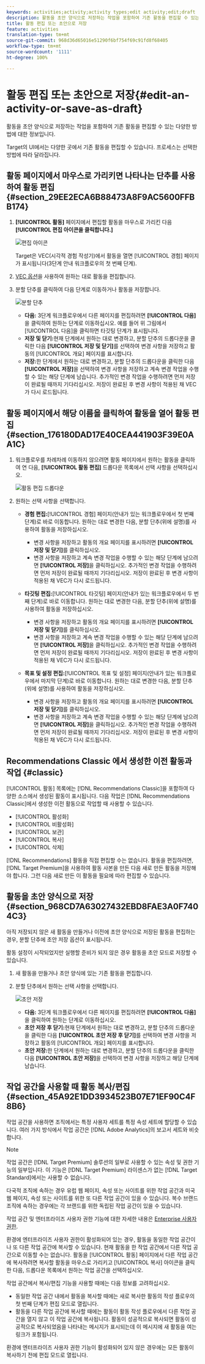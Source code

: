 ```yaml
---
keywords: activities;activity;activity types;edit activity;edit;draft
description: 활동을 초안 양식으로 저장하는 작업을 포함하여 기존 활동을 편집할 수 있는 다양한 방법에 대한 정보입니다.
title: 활동 편집 또는 초안으로 저장
feature: activities
translation-type: tm+mt
source-git-commit: 968d36d65016e51290f6bf754f69c91fd8f68405
workflow-type: tm+mt
source-wordcount: '1111'
ht-degree: 100%

---
```



# 활동 편집 또는 초안으로 저장{#edit-an-activity-or-save-as-draft}

활동을 초안 양식으로 저장하는 작업을 포함하여 기존 활동을 편집할 수 있는 다양한 방법에 대한 정보입니다.

Target의 UI에서는 다양한 곳에서 기존 활동을 편집할 수 있습니다. 프로세스는 선택한 방법에 따라 달라집니다.

## 활동 페이지에서 마우스로 가리키면 나타나는 단추를 사용하여 활동 편집 {#section_29EE2ECA6B88473A8F9AC5600FFBB174}

1. **[!UICONTROL 활동]** 페이지에서 편집할 활동을 마우스로 가리킨 다음 **[!UICONTROL 편집 아이콘을 클릭합니다.]**

   ![편집 아이콘](/help/c-activities/assets/hover_edit.png)

   Target은 VEC(시각적 경험 작성기)에서 활동을 열면 [!UICONTROL 경험] 페이지가 표시됩니다(3단계 안내 워크플로우의 첫 번째 단계).

1. [VEC 옵션](/help/c-experiences/c-visual-experience-composer/viztarget-options.md)을 사용하여 원하는 대로 활동을 편집합니다.

1. 분할 단추를 클릭하여 다음 단계로 이동하거나 활동을 저장합니다.

   ![분할 단추](/help/c-activities/assets/edit_split_button_2.png)

   * **다음:** 3단계 워크플로우에서 다른 페이지를 편집하려면 **[!UICONTROL 다음]**&#x200B;을 클릭하여 원하는 단계로 이동하십시오. 예를 들어 위 그림에서 [!UICONTROL 다음]을 클릭하면 타깃팅 단계가 표시됩니다.
   * **저장 및 닫기:**&#x200B;현재 단계에서 원하는 대로 변경하고, 분할 단추의 드롭다운을 클릭한 다음 **[!UICONTROL 저장 및 닫기]**&#x200B;를 선택하여 변경 사항을 저장하고 활동의 [!UICONTROL 개요] 페이지를 표시합니다.
   * **저장:**&#x200B;한 단계에서 원하는 대로 변경하고, 분할 단추의 드롭다운을 클릭한 다음 **[!UICONTROL 저장]**&#x200B;을 선택하여 변경 사항을 저장하고 계속 변경 작업을 수행할 수 있는 해당 단계에 남습니다. 추가적인 변경 작업을 수행하려면 먼저 저장이 완료될 때까지 기다리십시오. 저장이 완료된 후 변경 사항이 적용된 채 VEC가 다시 로드됩니다.

## 활동 페이지에서 해당 이름을 클릭하여 활동을 열어 활동 편집 {#section_176180DAD17E40CEA441903F39E0AA1C}

1. 워크플로우를 차례차례 이동하지 않으려면 활동 페이지에서 원하는 활동을 클릭하여 연 다음, **[!UICONTROL 활동 편집]** 드롭다운 목록에서 선택 사항을 선택하십시오.

   ![활동 편집 드롭다운](/help/c-activities/assets/edit_activity.png)

1. 원하는 선택 사항을 선택합니다.

   * **경험 편집:**[!UICONTROL 경험] 페이지(안내가 있는 워크플로우에서 첫 번째 단계)로 바로 이동합니다. 원하는 대로 변경한 다음, 분할 단추(위에 설명)를 사용하여 활동을 저장하십시오.

      * 변경 사항을 저장하고 활동의 개요 페이지를 표시하려면 **[!UICONTROL 저장 및 닫기]**&#x200B;를 클릭하십시오.
      * 변경 사항을 저장하고 계속 변경 작업을 수행할 수 있는 해당 단계에 남으려면 **[!UICONTROL 저장]**&#x200B;을 클릭하십시오. 추가적인 변경 작업을 수행하려면 먼저 저장이 완료될 때까지 기다리십시오. 저장이 완료된 후 변경 사항이 적용된 채 VEC가 다시 로드됩니다.
   * **타깃팅 편집:**[!UICONTROL 타깃팅] 페이지(안내가 있는 워크플로우에서 두 번째 단계)로 바로 이동합니다. 원하는 대로 변경한 다음, 분할 단추(위에 설명)를 사용하여 활동을 저장하십시오.

      * 변경 사항을 저장하고 활동의 개요 페이지를 표시하려면 **[!UICONTROL 저장 및 닫기]**&#x200B;를 클릭하십시오.
      * 변경 사항을 저장하고 계속 변경 작업을 수행할 수 있는 해당 단계에 남으려면 **[!UICONTROL 저장]**&#x200B;을 클릭하십시오. 추가적인 변경 작업을 수행하려면 먼저 저장이 완료될 때까지 기다리십시오. 저장이 완료된 후 변경 사항이 적용된 채 VEC가 다시 로드됩니다.
   * **목표 및 설정 편집:**[!UICONTROL 목표 및 설정] 페이지(안내가 있는 워크플로우에서 마지막 단계)로 바로 이동합니다. 원하는 대로 변경한 다음, 분할 단추(위에 설명)를 사용하여 활동을 저장하십시오.

      * 변경 사항을 저장하고 활동의 개요 페이지를 표시하려면 **[!UICONTROL 저장 및 닫기]**&#x200B;를 클릭하십시오.
      * 변경 사항을 저장하고 계속 변경 작업을 수행할 수 있는 해당 단계에 남으려면 **[!UICONTROL 저장]**&#x200B;을 클릭하십시오. 추가적인 변경 작업을 수행하려면 먼저 저장이 완료될 때까지 기다리십시오. 저장이 완료된 후 변경 사항이 적용된 채 VEC가 다시 로드됩니다.



## Recommendations Classic 에서 생성한 이전 활동과 작업 {#classic}

[!UICONTROL 활동] 목록에는 [!DNL Recommendations Classic]을 포함하여 다양한 소스에서 생성된 활동이 표시됩니다. 다음 작업은 [!DNL Recommendations Classic]에서 생성한 이전 활동으로 작업할 때 사용할 수 있습니다.

* [!UICONTROL 활성화]
* [!UICONTROL 비활성화]
* [!UICONTROL 보관]
* [!UICONTROL 복사]
* [!UICONTROL 삭제]

[!DNL Recommendations] 활동을 직접 편집할 수는 없습니다. 활동을 편집하려면, [!DNL Target Premium]을 사용하여 활동 사본을 만든 다음 새로 만든 활동을 저장해야 합니다. 그런 다음 새로 만든 이 활동을 필요에 따라 편집할 수 있습니다.

## 활동을 초안 양식으로 저장 {#section_968CD7A63027432EBD8FAE3A0F7404C3}

아직 저장되지 않은 새 활동을 만들거나 이전에 초안 양식으로 저장된 활동을 편집하는 경우, 분할 단추에 초안 저장 옵션이 표시됩니다.

활동 설정이 시작되었지만 실행할 준비가 되지 않은 경우 활동을 초안 모드로 저장할 수 있습니다.

1. 새 활동을 만들거나 초안 양식에 있는 기존 활동을 편집합니다.
1. 분할 단추에서 원하는 선택 사항을 선택합니다.

   ![초안 저장](/help/c-activities/assets/save_draft.png)

   * **다음:** 3단계 워크플로우에서 다른 페이지를 편집하려면 **[!UICONTROL 다음]**&#x200B;을 클릭하여 원하는 단계로 이동하십시오.
   * **초안 저장 후 닫기:**&#x200B;현재 단계에서 원하는 대로 변경하고, 분할 단추의 드롭다운을 클릭한 다음 **[!UICONTROL 초안 저장 후 닫기]**&#x200B;를 선택하여 변경 사항을 저장하고 활동의 [!UICONTROL 개요] 페이지를 표시합니다.
   * **초안 저장:**&#x200B;한 단계에서 원하는 대로 변경하고, 분할 단추의 드롭다운을 클릭한 다음 **[!UICONTROL 초안 저장]**&#x200B;을 선택하여 변경 사항을 저장하고 해당 단계에 남습니다.

## 작업 공간을 사용할 때 활동 복사/편집 {#section_45A92E1DD3934523B07E71EF90C4F8B6}

작업 공간을 사용하면 조직에서는 특정 사용자 세트를 특정 속성 세트에 할당할 수 있습니다. 여러 가지 방식에서 작업 공간은 [!DNL Adobe Analytics]의 보고서 세트와 비슷합니다.

>[!NOTE]
>
>작업 공간은 [!DNL Target Premium] 솔루션의 일부로 사용할 수 있는 속성 및 권한 기능의 일부입니다. 이 기능은 [!DNL Target Premium] 라이센스가 없는 [!DNL Target Standard]에서는 사용할 수 없습니다.

다국적 조직에 속하는 경우 유럽 웹 페이지, 속성 또는 사이트를 위한 작업 공간과 미국 웹 페이지, 속성 또는 사이트를 위한 또 다른 작업 공간이 있을 수 있습니다. 복수 브랜드 조직에 속하는 경우에는 각 브랜드를 위한 독립된 작업 공간이 있을 수 있습니다.

작업 공간 및 엔터프라이즈 사용자 권한 기능에 대한 자세한 내용은 [Enterprise 사용자 권한](/help/administrating-target/c-user-management/property-channel/property-channel.md#concept_E396B16FA2024ADBA27BC056138F9838).

환경에 엔터프라이즈 사용자 권한이 활성화되어 있는 경우, 활동을 동일한 작업 공간이나 또 다른 작업 공간에 복사할 수 있습니다. 현재 활동을 한 작업 공간에서 다른 작업 공간으로 이동할 수는 없습니다. 활동을 [!UICONTROL 활동] 페이지에서 다른 작업 공간에 복사하려면 복사할 활동을 마우스로 가리키고 [!UICONTROL 복사] 아이콘을 클릭한 다음, 드롭다운 목록에서 원하는 작업 공간을 선택하십시오.

작업 공간에서 복사/편집 기능을 사용할 때에는 다음 정보를 고려하십시오.

* 동일한 작업 공간 내에서 활동을 복사할 때에는 새로 복사한 활동의 작성 플로우의 첫 번째 단계가 편집 모드로 열립니다.
* 활동을 다른 작업 공간에 복사할 때에는 활동이 활동 작성 플로우에서 다른 작업 공간을 열지 않고 이 작업 공간에 복사됩니다. 활동이 성공적으로 복사되면 활동이 성공적으로 복사되었음을 나타내는 메시지가 표시되는데 이 메시지에 새 활동을 여는 링크가 포함됩니다.

환경에 엔터프라이즈 사용자 권한 기능이 활성화되어 있지 않은 경우에는 모든 활동이 복사하기 전에 편집 모드로 열립니다.
